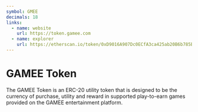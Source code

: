 ```yaml
---
symbol: GMEE
decimals: 18
links:
  - name: website
    url: https://token.gamee.com
  - name: explorer
    url: https://etherscan.io/token/0xD9016A907Dc0ECfA3ca425ab20B6b785B42F2373
---
```


# GAMEE Token

The GAMEE Token is an ERC-20 utility token that is designed to be the currency of purchase, utility and reward in supported play-to-earn games provided on the GAMEE entertainment platform.
